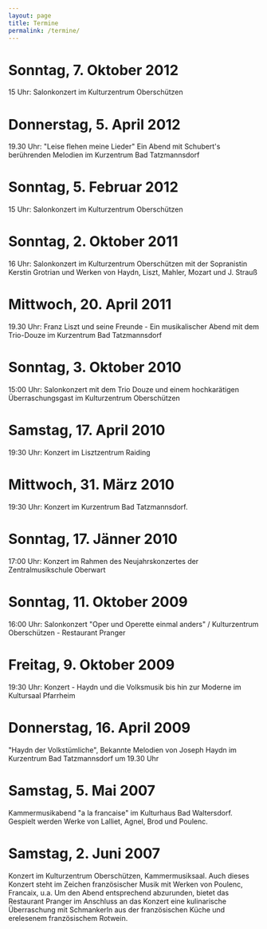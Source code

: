 ```yaml
---
layout: page
title: Termine
permalink: /termine/
---
```


# Sonntag, 7. Oktober 2012
15 Uhr: Salonkonzert im Kulturzentrum Oberschützen

# Donnerstag, 5. April 2012
19.30 Uhr: "Leise flehen meine Lieder" Ein Abend mit Schubert's berührenden Melodien im Kurzentrum Bad Tatzmannsdorf

# Sonntag, 5. Februar 2012
15 Uhr: Salonkonzert im Kulturzentrum Oberschützen

# Sonntag, 2. Oktober 2011
16 Uhr: Salonkonzert im Kulturzentrum Oberschützen mit der Sopranistin Kerstin Grotrian und Werken von Haydn, Liszt, Mahler, Mozart und J. Strauß

# Mittwoch, 20. April 2011
19.30 Uhr: Franz Liszt und seine Freunde - Ein musikalischer Abend mit dem Trio-Douze im Kurzentrum Bad Tatzmannsdorf

# Sonntag, 3. Oktober 2010
15:00 Uhr: Salonkonzert mit dem Trio Douze und einem hochkarätigen Überraschungsgast im Kulturzentrum Oberschützen

# Samstag, 17. April 2010
19:30 Uhr: Konzert im Lisztzentrum Raiding

# Mittwoch, 31. März 2010
19:30 Uhr: Konzert im Kurzentrum Bad Tatzmannsdorf.

# Sonntag, 17. Jänner 2010
17:00 Uhr: Konzert im Rahmen des Neujahrskonzertes der Zentralmusikschule Oberwart

# Sonntag, 11. Oktober 2009
16:00 Uhr: Salonkonzert "Oper und Operette einmal anders" / Kulturzentrum Oberschützen - Restaurant Pranger

# Freitag, 9. Oktober 2009
19:30 Uhr: Konzert - Haydn und die Volksmusik bis hin zur Moderne im Kultursaal Pfarrheim

# Donnerstag, 16. April 2009
"Haydn der Volkstümliche", Bekannte Melodien von Joseph Haydn im Kurzentrum Bad Tatzmannsdorf um 19.30 Uhr

# Samstag, 5. Mai 2007
Kammermusikabend "a la francaise" im Kulturhaus Bad Waltersdorf. Gespielt werden Werke von Lalliet, Agnel, Brod und Poulenc.

# Samstag, 2. Juni 2007
Konzert im Kulturzentrum Oberschützen, Kammermusiksaal. Auch dieses Konzert steht im Zeichen französischer Musik mit Werken von Poulenc, Francaix, u.a. Um den Abend entsprechend abzurunden, bietet das Restaurant Pranger im Anschluss an das Konzert eine kulinarische Überraschung mit Schmankerln aus der französischen Küche und erelesenem französischem Rotwein.